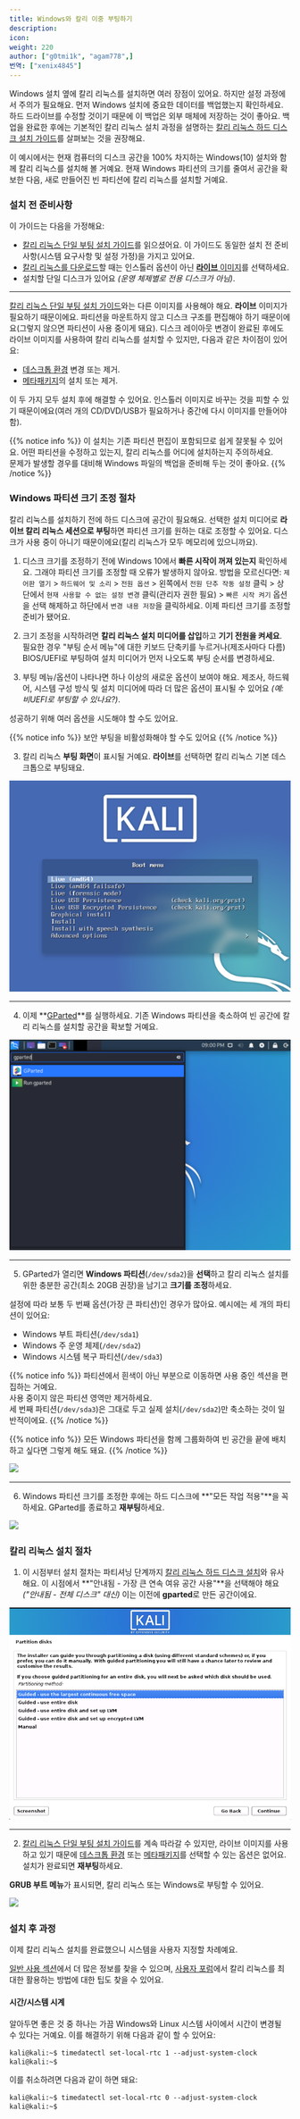 ```yaml
---
title: Windows와 칼리 이중 부팅하기
description:
icon:
weight: 220
author: ["g0tmi1k", "agam778",]
번역: ["xenix4845"]
---
```


Windows 설치 옆에 칼리 리눅스를 설치하면 여러 장점이 있어요. 하지만 설정 과정에서 주의가 필요해요. 먼저 Windows 설치에 중요한 데이터를 백업했는지 확인하세요. 하드 드라이브를 수정할 것이기 때문에 이 백업은 외부 매체에 저장하는 것이 좋아요. 백업을 완료한 후에는 기본적인 칼리 리눅스 설치 과정을 설명하는 [칼리 리눅스 하드 디스크 설치 가이드](/docs/installation/hard-disk-install/)를 살펴보는 것을 권장해요.

이 예시에서는 현재 컴퓨터의 디스크 공간을 100% 차지하는 Windows(10) 설치와 함께 칼리 리눅스를 설치해 볼 거예요. 현재 Windows 파티션의 크기를 줄여서 공간을 확보한 다음, 새로 만들어진 빈 파티션에 칼리 리눅스를 설치할 거예요.

### 설치 전 준비사항

이 가이드는 다음을 가정해요:

- [칼리 리눅스 단일 부팅 설치 가이드](/docs/installation/hard-disk-install/)를 읽으셨어요. 이 가이드도 동일한 설치 전 준비사항(시스템 요구사항 및 설정 가정)을 가지고 있어요.
- [칼리 리눅스를 다운로드](/docs/introduction/download-official-kali-linux-images/)할 때는 인스톨러 옵션이 아닌 [**라이브** 이미지](/docs/introduction/what-image-to-download/#which-image-to-choose)를 선택하세요.
- 설치할 단일 디스크가 있어요 _(운영 체제별로 전용 디스크가 아님)_.

---

[칼리 리눅스 단일 부팅 설치 가이드](/docs/installation/hard-disk-install/)와는 다른 이미지를 사용해야 해요. **라이브** 이미지가 필요하기 때문이에요. 파티션을 마운트하지 않고 디스크 구조를 편집해야 하기 때문이에요(그렇지 않으면 파티션이 사용 중이게 돼요). 디스크 레이아웃 변경이 완료된 후에도 라이브 이미지를 사용하여 칼리 리눅스를 설치할 수 있지만, 다음과 같은 차이점이 있어요:

- [데스크톱 환경](/docs/general-use/switching-desktop-environments/) 변경 또는 제거.
- [메타패키지](/docs/general-use/metapackages/)의 설치 또는 제거.

이 두 가지 모두 설치 후에 해결할 수 있어요. 인스톨러 이미지로 바꾸는 것을 피할 수 있기 때문이에요(여러 개의 CD/DVD/USB가 필요하거나 중간에 다시 이미지를 만들어야 함).

{{% notice info %}}
이 설치는 기존 파티션 편집이 포함되므로 쉽게 잘못될 수 있어요. 어떤 파티션을 수정하고 있는지, 칼리 리눅스를 어디에 설치하는지 주의하세요.<br />
문제가 발생할 경우를 대비해 Windows 파일의 백업을 준비해 두는 것이 좋아요.
{{% /notice %}}

### Windows 파티션 크기 조정 절차

칼리 리눅스를 설치하기 전에 하드 디스크에 공간이 필요해요. 선택한 설치 미디어로 **라이브 칼리 리눅스 세션으로 부팅**하면 파티션 크기를 원하는 대로 조정할 수 있어요. 디스크가 사용 중이 아니기 때문이에요(칼리 리눅스가 모두 메모리에 있으니까요).

1. 디스크 크기를 조정하기 전에 Windows 10에서 **빠른 시작이 꺼져 있는지** 확인하세요. 그래야 파티션 크기를 조정할 때 오류가 발생하지 않아요. 방법을 모르신다면: `제어판 열기` > `하드웨어 및 소리` > `전원 옵션` > 왼쪽에서 `전원 단추 작동 설정` 클릭 > 상단에서 `현재 사용할 수 없는 설정 변경` 클릭(관리자 권한 필요) > `빠른 시작 켜기` 옵션을 선택 해제하고 하단에서 `변경 내용 저장`을 클릭하세요. 이제 파티션 크기를 조정할 준비가 됐어요.

2. 크기 조정을 시작하려면 **칼리 리눅스 설치 미디어를 삽입**하고 **기기 전원을 켜세요**. 필요한 경우 "부팅 순서 메뉴"에 대한 키보드 단축키를 누르거나(제조사마다 다름) BIOS/UEFI로 부팅하여 설치 미디어가 먼저 나오도록 부팅 순서를 변경하세요.

3. 부팅 메뉴/옵션이 나타나면 하나 이상의 새로운 옵션이 보여야 해요. 제조사, 하드웨어, 시스템 구성 방식 및 설치 미디어에 따라 더 많은 옵션이 표시될 수 있어요 _(예: 비UEFI로 부팅할 수 있나요?)_.

성공하기 위해 여러 옵션을 시도해야 할 수도 있어요.

{{% notice info %}}
보안 부팅을 비활성화해야 할 수도 있어요
{{% /notice %}}

3. 칼리 리눅스 **부팅 화면**이 표시될 거예요. **라이브**를 선택하면 칼리 리눅스 기본 데스크톱으로 부팅돼요.

![](boot-live.png)

- - -

4. 이제 **[GParted](https://packages.debian.org/testing/gparted)**를 실행하세요. 기존 Windows 파티션을 축소하여 빈 공간에 칼리 리눅스를 설치할 공간을 확보할 거예요.

![](gparted-1.png)

- - -

5. GParted가 열리면 **Windows 파티션**(`/dev/sda2`)을 **선택**하고 칼리 리눅스 설치를 위한 충분한 공간(최소 20GB 권장)을 남기고 **크기를 조정**하세요.

설정에 따라 보통 두 번째 옵션(가장 큰 파티션)인 경우가 많아요. 예시에는 세 개의 파티션이 있어요:

- Windows 부트 파티션(`/dev/sda1`)
- Windows 주 운영 체제(`/dev/sda2`)
- Windows 시스템 복구 파티션(`/dev/sda3`)

{{% notice info %}}
파티션에서 흰색이 아닌 부분으로 이동하면 사용 중인 섹션을 편집하는 거예요.<br />
사용 중이지 않은 파티션 영역만 제거하세요.<br />
세 번째 파티션(`/dev/sda3`)은 그대로 두고 실제 설치(`/dev/sda2`)만 축소하는 것이 일반적이에요.
{{% /notice %}}

{{% notice info %}}
모든 Windows 파티션을 함께 그룹화하여 빈 공간을 끝에 배치하고 싶다면 그렇게 해도 돼요.
{{% /notice %}}

![](gparted-2-windows.png)

- - -

6. Windows 파티션 크기를 조정한 후에는 하드 디스크에 **"모든 작업 적용"**을 꼭 하세요. GParted를 종료하고 **재부팅**하세요.

![](gparted-3-windows.png)

### 칼리 리눅스 설치 절차

1. 이 시점부터 설치 절차는 파티셔닝 단계까지 [칼리 리눅스 하드 디스크 설치](/docs/installation/hard-disk-install/)와 유사해요.
이 시점에서 **"안내됨 - 가장 큰 연속 여유 공간 사용"**을 선택해야 해요 _("안내됨 - 전체 디스크" 대신)_ 이는 이전에 **gparted**로 만든 공간이에요.

![](setup-partition-1-continuous.png)

- - -

2. [칼리 리눅스 단일 부팅 설치 가이드](/docs/installation/hard-disk-install/)를 계속 따라갈 수 있지만, 라이브 이미지를 사용하고 있기 때문에 [데스크톱 환경](/docs/general-use/switching-desktop-environments/) 또는 [메타패키지](/docs/general-use/metapackages/)를 선택할 수 있는 옵션은 없어요. 설치가 완료되면 **재부팅**하세요.

**GRUB 부트 메뉴**가 표시되면, 칼리 리눅스 또는 Windows로 부팅할 수 있어요.

![](boot-windows.png)

### 설치 후 과정

이제 칼리 리눅스 설치를 완료했으니 시스템을 사용자 지정할 차례예요.

[일반 사용 섹션](/docs/general-use/)에서 더 많은 정보를 찾을 수 있으며, [사용자 포럼](https://forums.kali.org/)에서 칼리 리눅스를 최대한 활용하는 방법에 대한 팁도 찾을 수 있어요.

#### 시간/시스템 시계

알아두면 좋은 것 중 하나는 가끔 Windows와 Linux 시스템 사이에서 시간이 변경될 수 있다는 거예요. 이를 해결하기 위해 다음과 같이 할 수 있어요:

```console
kali@kali:~$ timedatectl set-local-rtc 1 --adjust-system-clock
kali@kali:~$
```

이를 취소하려면 다음과 같이 하면 돼요:

```console
kali@kali:~$ timedatectl set-local-rtc 0 --adjust-system-clock
kali@kali:~$
```
